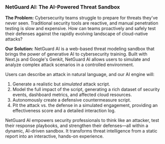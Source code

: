 
### NetGuard AI: The AI-Powered Threat Sandbox

**The Problem:**
Cybersecurity teams struggle to prepare for threats they've never seen. Traditional security tools are reactive, and manual penetration testing is slow and expensive. How can teams proactively and safely test their defenses against the rapidly evolving landscape of cloud-native attacks?

**Our Solution:**
NetGuard AI is a web-based threat modeling sandbox that brings the power of generative AI to cybersecurity training. Built with Next.js and Google's Genkit, NetGuard AI allows users to simulate and analyze complex attack scenarios in a controlled environment.

Users can describe an attack in natural language, and our AI engine will:
1.  Generate a realistic but *simulated* attack script.
2.  Model the full impact of the script, generating a rich dataset of security events, dashboard metrics, and affected cloud resources.
3.  Autonomously create a defensive countermeasure script.
4.  Pit the attack vs. the defense in a simulated engagement, providing an effectiveness score and a detailed interaction log.

NetGuard AI empowers security professionals to think like an attacker, test their response playbooks, and strengthen their defenses—all within a dynamic, AI-driven sandbox. It transforms threat intelligence from a static report into an interactive, hands-on experience.
